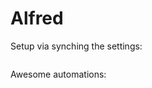 # Alfred



Setup via synching the settings:

<figure><img src="../../../.gitbook/assets/CleanShot 2024-08-04 at 19.03.46@2x.png" alt=""><figcaption></figcaption></figure>

Awesome automations:

<figure><img src="../../../.gitbook/assets/CleanShot 2024-08-04 at 19.03.03@2x.png" alt=""><figcaption></figcaption></figure>
